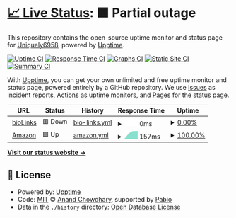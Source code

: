 # [📈 Live Status](https://Uniquely6958.github.io/upptime): <!--live status--> **🟧 Partial outage**

This repository contains the open-source uptime monitor and status page for [Uniquely6958](https://Uniquely6958.github.io/upptime), powered by [Upptime](https://github.com/upptime/upptime).

[![Uptime CI](https://github.com/Uniquely6958/upptime/workflows/Uptime%20CI/badge.svg)](https://github.com/Uniquely6958/upptime/actions?query=workflow%3A%22Uptime+CI%22)
[![Response Time CI](https://github.com/Uniquely6958/upptime/workflows/Response%20Time%20CI/badge.svg)](https://github.com/Uniquely6958/upptime/actions?query=workflow%3A%22Response+Time+CI%22)
[![Graphs CI](https://github.com/Uniquely6958/upptime/workflows/Graphs%20CI/badge.svg)](https://github.com/Uniquely6958/upptime/actions?query=workflow%3A%22Graphs+CI%22)
[![Static Site CI](https://github.com/Uniquely6958/upptime/workflows/Static%20Site%20CI/badge.svg)](https://github.com/Uniquely6958/upptime/actions?query=workflow%3A%22Static+Site+CI%22)
[![Summary CI](https://github.com/Uniquely6958/upptime/workflows/Summary%20CI/badge.svg)](https://github.com/Uniquely6958/upptime/actions?query=workflow%3A%22Summary+CI%22)

With [Upptime](https://upptime.js.org), you can get your own unlimited and free uptime monitor and status page, powered entirely by a GitHub repository. We use [Issues](https://github.com/Uniquely6958/upptime/issues) as incident reports, [Actions](https://github.com/Uniquely6958/upptime/actions) as uptime monitors, and [Pages](https://Uniquely6958.github.io/upptime) for the status page.

<!--start: status pages-->
<!-- This summary is generated by Upptime (https://github.com/upptime/upptime) -->
<!-- Do not edit this manually, your changes will be overwritten -->
<!-- prettier-ignore -->
| URL | Status | History | Response Time | Uptime |
| --- | ------ | ------- | ------------- | ------ |
| <img alt="" src="https://icons.duckduckgo.com/ip3/user.biolinks2.ca.ico" height="13"> [bioLinks](https://user.biolinks2.ca) | 🟥 Down | [bio-links.yml](https://github.com/Uniquely6958/Upptime/commits/HEAD/history/bio-links.yml) | <details><summary><img alt="Response time graph" src="./graphs/bio-links/response-time-week.png" height="20"> 0ms</summary><br><a href="https://Uniquely6958.github.io/upptime/history/bio-links"><img alt="Response time 0" src="https://img.shields.io/endpoint?url=https%3A%2F%2Fraw.githubusercontent.com%2FUniquely6958%2FUpptime%2FHEAD%2Fapi%2Fbio-links%2Fresponse-time.json"></a><br><a href="https://Uniquely6958.github.io/upptime/history/bio-links"><img alt="24-hour response time 0" src="https://img.shields.io/endpoint?url=https%3A%2F%2Fraw.githubusercontent.com%2FUniquely6958%2FUpptime%2FHEAD%2Fapi%2Fbio-links%2Fresponse-time-day.json"></a><br><a href="https://Uniquely6958.github.io/upptime/history/bio-links"><img alt="7-day response time 0" src="https://img.shields.io/endpoint?url=https%3A%2F%2Fraw.githubusercontent.com%2FUniquely6958%2FUpptime%2FHEAD%2Fapi%2Fbio-links%2Fresponse-time-week.json"></a><br><a href="https://Uniquely6958.github.io/upptime/history/bio-links"><img alt="30-day response time 0" src="https://img.shields.io/endpoint?url=https%3A%2F%2Fraw.githubusercontent.com%2FUniquely6958%2FUpptime%2FHEAD%2Fapi%2Fbio-links%2Fresponse-time-month.json"></a><br><a href="https://Uniquely6958.github.io/upptime/history/bio-links"><img alt="1-year response time 0" src="https://img.shields.io/endpoint?url=https%3A%2F%2Fraw.githubusercontent.com%2FUniquely6958%2FUpptime%2FHEAD%2Fapi%2Fbio-links%2Fresponse-time-year.json"></a></details> | <details><summary><a href="https://Uniquely6958.github.io/upptime/history/bio-links">0.00%</a></summary><a href="https://Uniquely6958.github.io/upptime/history/bio-links"><img alt="All-time uptime 0.00%" src="https://img.shields.io/endpoint?url=https%3A%2F%2Fraw.githubusercontent.com%2FUniquely6958%2FUpptime%2FHEAD%2Fapi%2Fbio-links%2Fuptime.json"></a><br><a href="https://Uniquely6958.github.io/upptime/history/bio-links"><img alt="24-hour uptime 0.00%" src="https://img.shields.io/endpoint?url=https%3A%2F%2Fraw.githubusercontent.com%2FUniquely6958%2FUpptime%2FHEAD%2Fapi%2Fbio-links%2Fuptime-day.json"></a><br><a href="https://Uniquely6958.github.io/upptime/history/bio-links"><img alt="7-day uptime 0.00%" src="https://img.shields.io/endpoint?url=https%3A%2F%2Fraw.githubusercontent.com%2FUniquely6958%2FUpptime%2FHEAD%2Fapi%2Fbio-links%2Fuptime-week.json"></a><br><a href="https://Uniquely6958.github.io/upptime/history/bio-links"><img alt="30-day uptime 0.00%" src="https://img.shields.io/endpoint?url=https%3A%2F%2Fraw.githubusercontent.com%2FUniquely6958%2FUpptime%2FHEAD%2Fapi%2Fbio-links%2Fuptime-month.json"></a><br><a href="https://Uniquely6958.github.io/upptime/history/bio-links"><img alt="1-year uptime 0.00%" src="https://img.shields.io/endpoint?url=https%3A%2F%2Fraw.githubusercontent.com%2FUniquely6958%2FUpptime%2FHEAD%2Fapi%2Fbio-links%2Fuptime-year.json"></a></details>
| <img alt="" src="https://icons.duckduckgo.com/ip3/www.amazon.ca.ico" height="13"> [Amazon](https://www.amazon.ca) | 🟩 Up | [amazon.yml](https://github.com/Uniquely6958/Upptime/commits/HEAD/history/amazon.yml) | <details><summary><img alt="Response time graph" src="./graphs/amazon/response-time-week.png" height="20"> 157ms</summary><br><a href="https://Uniquely6958.github.io/upptime/history/amazon"><img alt="Response time 157" src="https://img.shields.io/endpoint?url=https%3A%2F%2Fraw.githubusercontent.com%2FUniquely6958%2FUpptime%2FHEAD%2Fapi%2Famazon%2Fresponse-time.json"></a><br><a href="https://Uniquely6958.github.io/upptime/history/amazon"><img alt="24-hour response time 202" src="https://img.shields.io/endpoint?url=https%3A%2F%2Fraw.githubusercontent.com%2FUniquely6958%2FUpptime%2FHEAD%2Fapi%2Famazon%2Fresponse-time-day.json"></a><br><a href="https://Uniquely6958.github.io/upptime/history/amazon"><img alt="7-day response time 157" src="https://img.shields.io/endpoint?url=https%3A%2F%2Fraw.githubusercontent.com%2FUniquely6958%2FUpptime%2FHEAD%2Fapi%2Famazon%2Fresponse-time-week.json"></a><br><a href="https://Uniquely6958.github.io/upptime/history/amazon"><img alt="30-day response time 157" src="https://img.shields.io/endpoint?url=https%3A%2F%2Fraw.githubusercontent.com%2FUniquely6958%2FUpptime%2FHEAD%2Fapi%2Famazon%2Fresponse-time-month.json"></a><br><a href="https://Uniquely6958.github.io/upptime/history/amazon"><img alt="1-year response time 157" src="https://img.shields.io/endpoint?url=https%3A%2F%2Fraw.githubusercontent.com%2FUniquely6958%2FUpptime%2FHEAD%2Fapi%2Famazon%2Fresponse-time-year.json"></a></details> | <details><summary><a href="https://Uniquely6958.github.io/upptime/history/amazon">100.00%</a></summary><a href="https://Uniquely6958.github.io/upptime/history/amazon"><img alt="All-time uptime 100.00%" src="https://img.shields.io/endpoint?url=https%3A%2F%2Fraw.githubusercontent.com%2FUniquely6958%2FUpptime%2FHEAD%2Fapi%2Famazon%2Fuptime.json"></a><br><a href="https://Uniquely6958.github.io/upptime/history/amazon"><img alt="24-hour uptime 100.00%" src="https://img.shields.io/endpoint?url=https%3A%2F%2Fraw.githubusercontent.com%2FUniquely6958%2FUpptime%2FHEAD%2Fapi%2Famazon%2Fuptime-day.json"></a><br><a href="https://Uniquely6958.github.io/upptime/history/amazon"><img alt="7-day uptime 100.00%" src="https://img.shields.io/endpoint?url=https%3A%2F%2Fraw.githubusercontent.com%2FUniquely6958%2FUpptime%2FHEAD%2Fapi%2Famazon%2Fuptime-week.json"></a><br><a href="https://Uniquely6958.github.io/upptime/history/amazon"><img alt="30-day uptime 100.00%" src="https://img.shields.io/endpoint?url=https%3A%2F%2Fraw.githubusercontent.com%2FUniquely6958%2FUpptime%2FHEAD%2Fapi%2Famazon%2Fuptime-month.json"></a><br><a href="https://Uniquely6958.github.io/upptime/history/amazon"><img alt="1-year uptime 100.00%" src="https://img.shields.io/endpoint?url=https%3A%2F%2Fraw.githubusercontent.com%2FUniquely6958%2FUpptime%2FHEAD%2Fapi%2Famazon%2Fuptime-year.json"></a></details>

<!--end: status pages-->

[**Visit our status website →**](https://Uniquely6958.github.io/upptime)

## 📄 License

- Powered by: [Upptime](https://github.com/upptime/upptime)
- Code: [MIT](./LICENSE) © [Anand Chowdhary](https://anandchowdhary.com), supported by [Pabio](https://pabio.com)
- Data in the `./history` directory: [Open Database License](https://opendatacommons.org/licenses/odbl/1-0/)
